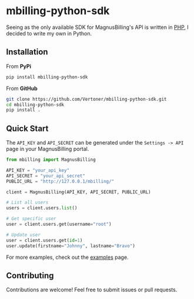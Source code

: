 # mbilling-python-sdk
Seeing as the only available SDK for MagnusBilling's API is written in 
[PHP](https://github.com/magnussolution/magnusbilling-api-php), I decided to write my own in Python.

## Installation
From **PyPi**
```bash
pip install mbilling-python-sdk
```

From **GitHub**
```bash
git clone https://github.com/Vertoner/mbilling-python-sdk.git
cd mbilling-python-sdk
pip install .
```

## Quick Start
The `API_KEY` and `API_SECRET` can be generated under the `Settings -> API` page in your MagnusBilling portal.

```python
from mbilling import MagnusBilling

API_KEY = "your_api_key"
API_SECRET = "your_api_secret"
PUBLIC_URL = "http://127.0.0.1/mbilling/"

client = MagnusBilling(API_KEY, API_SECRET, PUBLIC_URL)

# List all users
users = client.users.list()

# Get specific user
user = client.users.get(username="root")

# Update user
user = client.users.get(id=1)
user.update(firstname="Johnny", lastname="Bravo")
```

For more examples, check out the [examples](https://github.com/Vertoner/mbilling-python-sdk/tree/main/examples) page.

## Contributing
Contributions are welcome! Feel free to submit issues or pull requests.